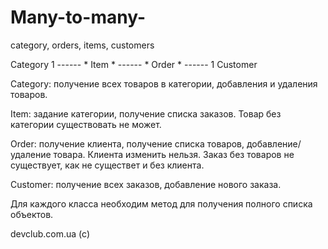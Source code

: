 # Many-to-many-
category, orders, items, customers

Category 1 ------ * Item * ------ * Order * ------ 1 Customer

Category: получение всех товаров в категории, добавления и удаления товаров.

Item: задание категории, получение списка заказов. Товар без категории существовать не может.

Order: получение клиента, получение списка товаров, добавление/удаление товара. Клиента изменить нельзя. Заказ без товаров не существует, как не существет и без клиента.

Customer: получение всех заказов, добавление нового заказа.

Для каждого класса необходим метод для получения полного списка объектов.

devclub.com.ua (c)
